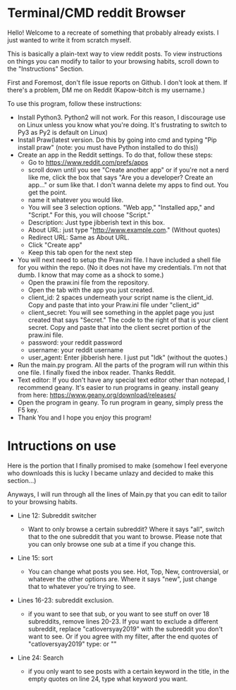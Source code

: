 # Terminal/CMD reddit Browser

Hello! Welcome to a recreate of something that probably already exists. I just wanted to write it from scratch myself.

This is basically a plain-text way to view reddit posts. To view instructions on things you can modify to tailor to your browsing habits, scroll down to the "Instructions" Section.

First and Foremost, don't file issue reports on Github. I don't look at them. If there's a problem, DM me on Reddit (Kapow-bitch is my username.)


To use this program, follow these instructions:

- Install Python3. Python2 will not work. For this reason, I discourage use on Linux unless you know what you're doing. It's frustrating to switch to Py3 as Py2 is default on Linux)
- Install Praw(latest version. Do this by going into cmd and typing "Pip install praw" (note: you must have Python installed to do this))
- Create an app in the Reddit settings. To do that, follow these steps:
    - Go to https://www.reddit.com/prefs/apps
    - scroll down until you see "Create another app" or if you're not a nerd like me, click the box that says "Are you a developer? Create an app..." or sum like that. I don't wanna delete my apps to find out. You get the point.
    - name it whatever you would like.
    - You will see 3 selection options. "Web app," "Installed app," and "Script." For this, you will choose "Script."
    - Description: Just type jibberish text in this box.
    - About URL: just type "http://www.example.com." (Without quotes)
    - Redirect URL: Same as About URL.
    - Click "Create app"
    - Keep this tab open for the next step
- You will next need to setup the Praw.ini file. I have included a shell file for you within the repo. (No it does not have my credentials. I'm not that dumb. I know that may come as a shock to some.)
    - Open the praw.ini file from the repository.
    - Open the tab with the app you just created.
    - client_id: 2 spaces underneath your script name is the client_id. Copy and paste that into your Praw.ini file under "client_id"
    - client_secret: You will see something in the applet page you just created that says "Secret." The code to the right of that is your client secret. Copy and paste that into the client secret portion of the praw.ini file.
    - password: your reddit password
    - username: your reddit username
    - user_agent: Enter jibberish here. I just put "Idk" (without the quotes.)
- Run the main.py program. All the parts of the program will run within this one file. I finally fixed the inbox reader. Thanks Reddit.
- Text editor: If you don't have any special text editor other than notepad, I recommend geany. It's easier to run programs in geany. install geany from here: https://www.geany.org/download/releases/
- Open the program in geany. To run program in geany, simply press the F5 key.
- Thank You and I hope you enjoy this program!

# Intructions on use
Here is the portion that I finally promised to make (somehow I feel everyone who downloads this is lucky I became unlazy and decided to make this section...)

Anyways, I will run through all the lines of Main.py that you can edit to tailor to your browsing habits.

- Line 12: Subreddit switcher
  - Want to only browse a certain subreddit? Where it says "all", switch that to the one subreddit that you want to browse. Please note that you can only browse one sub at a time if you change this.

- Line 15: sort
  - You can change what posts you see. Hot, Top, New, controversial, or whatever the other options are. Where it says "new", just change that to whatever you're trying to see.

- Lines 16-23: subreddit exclusion.
  - if you want to see that sub, or you want to see stuff on over 18 subreddits, remove lines 20-23. If you want to exclude a different subreddit, replace "catloversyay2019" with the subreddit you don't want to see. Or if you agree with my filter, after the end quotes of "catloversyay2019" type:
  or "<subreddit name>"

- Line 24: Search
  - if you only want to see posts with a certain keyword in the title, in the empty quotes on line 24, type what keyword you want.
